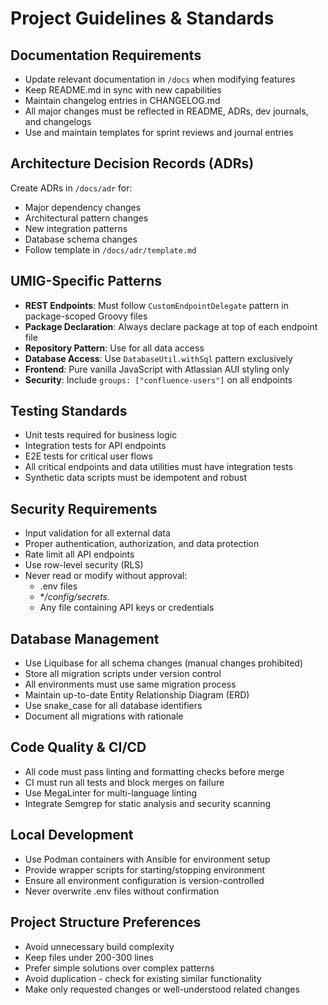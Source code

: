 # Project Guidelines & Standards

## Documentation Requirements
- Update relevant documentation in `/docs` when modifying features
- Keep README.md in sync with new capabilities
- Maintain changelog entries in CHANGELOG.md
- All major changes must be reflected in README, ADRs, dev journals, and changelogs
- Use and maintain templates for sprint reviews and journal entries

## Architecture Decision Records (ADRs)
Create ADRs in `/docs/adr` for:
- Major dependency changes
- Architectural pattern changes
- New integration patterns
- Database schema changes
- Follow template in `/docs/adr/template.md`

## UMIG-Specific Patterns
- **REST Endpoints**: Must follow `CustomEndpointDelegate` pattern in package-scoped Groovy files
- **Package Declaration**: Always declare package at top of each endpoint file
- **Repository Pattern**: Use for all data access
- **Database Access**: Use `DatabaseUtil.withSql` pattern exclusively
- **Frontend**: Pure vanilla JavaScript with Atlassian AUI styling only
- **Security**: Include `groups: ["confluence-users"]` on all endpoints

## Testing Standards
- Unit tests required for business logic
- Integration tests for API endpoints
- E2E tests for critical user flows
- All critical endpoints and data utilities must have integration tests
- Synthetic data scripts must be idempotent and robust

## Security Requirements
- Input validation for all external data
- Proper authentication, authorization, and data protection
- Rate limit all API endpoints
- Use row-level security (RLS)
- Never read or modify without approval:
  - .env files
  - **/config/secrets.*
  - Any file containing API keys or credentials

## Database Management
- Use Liquibase for all schema changes (manual changes prohibited)
- Store all migration scripts under version control
- All environments must use same migration process
- Maintain up-to-date Entity Relationship Diagram (ERD)
- Use snake_case for all database identifiers
- Document all migrations with rationale

## Code Quality & CI/CD
- All code must pass linting and formatting checks before merge
- CI must run all tests and block merges on failure
- Use MegaLinter for multi-language linting
- Integrate Semgrep for static analysis and security scanning

## Local Development
- Use Podman containers with Ansible for environment setup
- Provide wrapper scripts for starting/stopping environment
- Ensure all environment configuration is version-controlled
- Never overwrite .env files without confirmation

## Project Structure Preferences
- Avoid unnecessary build complexity
- Keep files under 200-300 lines
- Prefer simple solutions over complex patterns
- Avoid duplication - check for existing similar functionality
- Make only requested changes or well-understood related changes